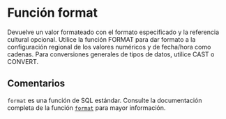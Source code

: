 ﻿---
SidebarGroup: "Funciones de texto"
Autogenerated: true
---

# Función  format

Devuelve un valor formateado con el formato especificado y la referencia cultural opcional. Utilice la función FORMAT para dar formato a la configuración regional de los valores numéricos y de fecha/hora como cadenas. Para conversiones generales de tipos de datos, utilice CAST o CONVERT.

## Comentarios 

`format` es una función de SQL estándar. Consulte la documentación completa de la función [`format`](https://learn.microsoft.com/es-es/sql/t-sql/functions/format-transact-sql) para mayor información.
